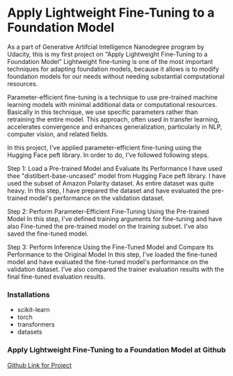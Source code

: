 # Apply Lightweight Fine-Tuning to a Foundation Model

As a part of Generative Artifcial Intelligence Nanodegree program by Udacity, this is my first project on "Apply Lightweight Fine-Tuning to a Foundation Model" Lightweight fine-tuning is one of the most important techniques for adapting foundation models, because it allows is to modify foundation models for 
our needs without needing substantial computational resources.

Parameter-efficient fine-tuning is a technique to use pre-trained machine learning models with minimal additional data or computational resources. Basically in this technique, we use specific parameters rather than retraining the entire model. This approach, often used in transfer learning, accelerates convergence and enhances generalization, particularly in NLP, computer vision, and related fields.

In this project, I've applied parameter-efficient fine-tuning using the Hugging Face peft library. In order to do, I've followed following steps.

Step 1: Load a Pre-trained Model and Evaluate Its Performance
I have used thee "distilbert-base-uncased" model from Hugging Face peft library. I  have used the subset of Amazon Polarity dataset. As entire dataset was quite heavy.
In this step, I have prepared the dataset and have evaluated the pre-trained model's performance on the validation dataset.

Step 2: Perform Parameter-Efficient Fine-Tuning Using the Pre-trained Model
In this step, I've defined training arguments for fine-tuning and have also Fine-tuned the pre-trained model on the training subset.
I've also saved the fine-tuned model.

Step 3: Perform Inference Using the Fine-Tuned Model and Compare Its Performance to the Original Model
In this step, I've loaded the fine-tuned model and have evaluated the fine-tuned model's performance on the validation dataset.
I've also compared the trainer evaluation results with the final fine-tuned evaluation results.

### Installations

* scikit-learn
* torch 
* transformers 
* datasets 

### Apply Lightweight Fine-Tuning to a Foundation Model at Github
[Github Link for Project](https://github.com/parulgangwar/Gnerative_AI)

